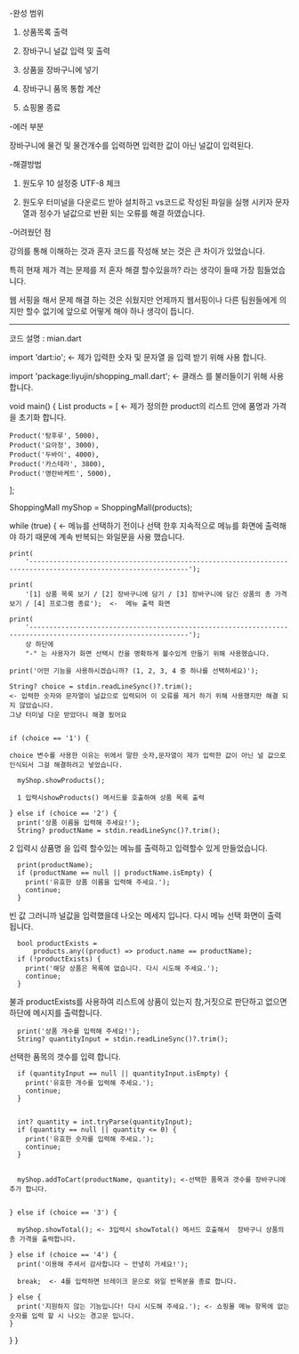 -완성 범위

1. 상품목록 출력

 2. 장바구니 널값 입력 및 출력
 
 3. 상품을 장바구니에 넣기
 
 4. 장바구니 품목 통합 계산
 
 5. 쇼핑몰 종료


-에러 부분


   장바구니에 물건 및 물건개수를 입력하면 입력한 값이 아닌 널값이 입력된다.


-해결방법


1. 원도우 10 설정중 UTF-8 체크

2. 원도우 터미널을 다운로드 받아 설치하고 vs코드로 작성된 파일을 실행 시키자 문자열과 정수가 널값으로 반환 되는 오류를 해결 하였습니다.

 

-어려웠던 점


강의를 통해 이해하는 것과 혼자 코드를 작성해 보는 것은 큰 차이가 있었습니다. 

특히 현재 제가 격는 문제를 저 혼자 해결 할수있을까? 라는 생각이 들때 가장 힘들었습니다.

웹 서핑을 해서 문제 해결 하는 것은 쉬웠지만 언제까지 웹서핑이나 다른 팀원들에게 의지만 할수 없기에 앞으로 어떻게 해야 하나 생각이 듭니다.




-----------------------------------------------------------------------------------------------------------------------------------------

코드 설명 : mian.dart 

import 'dart:io'; <- 제가 입력한 숫자 및 문자열 을 입력 받기 위해 사용 합니다.

import 'package:liyujin/shopping_mall.dart'; <- 클래스 를 불러들이기 위해 사용 합니다.

void main() {
  List<Product> products = [ <- 제가 정의한 product의 리스트 안에 품명과 가격을 초기화 합니다.
  
    Product('탕후루', 5000),
    Product('요아정', 3000),
    Product('두바이', 4000),
    Product('카스테라', 3800),
    Product('명란바케트', 5000),
  ];

  ShoppingMall myShop = ShoppingMall(products);

  while (true) { <- 메뉴를 선택하기 전이나 선택 한후 지속적으로 메뉴를 화면에 출력해야 하기 때문에 계속 반복되는 와일문을 사용 했습니다.
  
    print(
        '--------------------------------------------------------------------------------------------------------------');
    
    print(
        '[1] 상품 목록 보기 / [2] 장바구니에 담기 / [3] 장바구니에 담긴 상품의 총 가격 보기 / [4] 프로그램 종료');  <-  메뉴 출력 화면
        
    print(
        '--------------------------------------------------------------------------------------------------------------'); 
        상 하단에 
        "-" 는 사용자가 화면 선택시 칸을 명확하게 볼수있게 만들기 위해 사용했습니다.     
        
    print('어떤 기능을 사용하시겠습니까? (1, 2, 3, 4 중 하나를 선택하세요)');
    
    String? choice = stdin.readLineSync()?.trim(); 
    <- 입력한 숫자와 문자열이 널값으로 입력되어 이 오류를 제거 하기 위해 사용했지만 해결 되지 않았습니다. 
    그냥 터미널 다운 받았더니 해결 됬어요  
    

    if (choice == '1') {

    choice 변수를 사용한 이유는 위에서 말한 숫자,문자열이 제가 입력한 값이 아닌 널 값으로 인식되서 그걸 해결하려고 넣었습니다.
    
      myShop.showProducts();
      
      1 입력시showProducts() 메서드를 호출하여 상품 목록 출력
      
    } else if (choice == '2') {
      print('상품 이름을 입력해 주세요!');
      String? productName = stdin.readLineSync()?.trim(); 

 2 입력시 상품명 을 입력 할수있는 메뉴를 출력하고  입력할수 있게 만들었습니다.
 
      print(productName);
      if (productName == null || productName.isEmpty) {
        print('유효한 상품 이름을 입력해 주세요.');
        continue;
      }
빈 값 그러니까 널값을 입력했을데 나오는 메세지 입니다.
      다시 메뉴 선택 화면이 출력 됩니다.
      
      bool productExists =
          products.any((product) => product.name == productName);
      if (!productExists) {
        print('해당 상품은 목록에 없습니다. 다시 시도해 주세요.');
        continue;
      }
      
불과 productExists를 사용하여 리스트에 상품이 있는지 참,거짓으로 판단하고 없으면 하단에 메시지를 출력합니다.


      print('상품 개수를 입력해 주세요!');
      String? quantityInput = stdin.readLineSync()?.trim();

선택한 품목의 갯수를 입력 합니다.
    
      if (quantityInput == null || quantityInput.isEmpty) {
        print('유효한 개수를 입력해 주세요.');
        continue;
      }

      
      int? quantity = int.tryParse(quantityInput);
      if (quantity == null || quantity <= 0) {
        print('유효한 숫자를 입력해 주세요.');
        continue;
      }


      myShop.addToCart(productName, quantity); <-선택한 품목과 갯수를 장바구니에 추가 합니다.

      
    } else if (choice == '3') {
    
      myShop.showTotal(); <- 3입력시 showTotal() 메서드 호출해서  장바구니 상품의 총 가격을 출력합니다.
      
    } else if (choice == '4') {
      print('이용해 주셔서 감사합니다 ~ 안녕히 가세요!');
      
      break;  <- 4를 입력하면 브레이크 문으로 와일 반목분을 종료 합니다.
      
    } else {
      print('지원하지 않는 기능입니다! 다시 시도해 주세요.'); <- 쇼핑몰 메뉴 항목에 없는 숫자를 입력 할 시 나오는 경고문 입니다.
    }
  }
}
